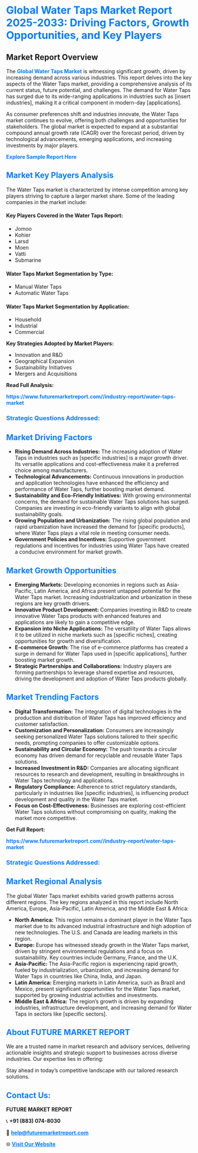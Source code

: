 <h1 style="color: #007BFF;">Global Water Taps Market Report 2025-2033: Driving Factors, Growth Opportunities, and Key Players</h1>

<section id="overview">
<h2>Market Report Overview</h2>
<p>The <a href="https://www.futuremarketreport.com//industry-report/water-taps-market" style="color: #007BFF; text-decoration: none;"><strong>Global Water Taps Market</strong></a> is witnessing significant growth, driven by increasing demand across various industries. This report delves into the key aspects of the Water Taps market, providing a comprehensive analysis of its current status, future potential, and challenges. The demand for Water Taps has surged due to its wide-ranging applications in industries such as [insert industries], making it a critical component in modern-day [applications].</p>
<p>As consumer preferences shift and industries innovate, the Water Taps market continues to evolve, offering both challenges and opportunities for stakeholders. The global market is expected to expand at a substantial compound annual growth rate (CAGR) over the forecast period, driven by technological advancements, emerging applications, and increasing investments by major players.</p>
</section>

<section id="overview">
<p><a href="https://www.futuremarketreport.com//request-sample/reportId=88178" style="color: #007BFF; text-decoration: none;"><strong>Explore Sample Report Here</strong></a></p>
</section>

<section id="key-players">
<h2 style="color: #007BFF;">Market Key Players Analysis</h2>
<p>The Water Taps market is characterized by intense competition among key players striving to capture a larger market share. Some of the leading companies in the market include:</p>
<h4>Key Players Covered in the Water Taps Report:</h4>
<ul><li>Jomoo</li><li>Kohier</li><li>Larsd</li><li>Moen</li><li>Vatti</li><li>Submarine</li></ul>
<h4>Water Taps Market Segmentation by Type:</h4>
<ul><li>Manual Water Taps</li><li>Automatic Water Taps</li></ul>

<h4>Water Taps Market Segmentation by Application:</h4>
<ul><li>Household</li><li>Industrial</li><li>Commercial</li></ul>
<p><strong>Key Strategies Adopted by Market Players:</strong></p>
<ul>
<li>Innovation and R&D</li>
<li>Geographical Expansion</li>
<li>Sustainability Initiatives</li>
<li>Mergers and Acquisitions</li>
</ul>
</section>

<section>
<p><strong>Read Full Analysis: </strong></p><a href="https://www.futuremarketreport.com//industry-report/water-taps-market" style="color: #007BFF; text-decoration: none;"><strong>https://www.futuremarketreport.com//industry-report/water-taps-market</strong></a>
<h3 style="color: #007BFF;">Strategic Questions Addressed:</h3>
</section>

<section id="driving-factors">
<h2 style="color: #007BFF;">Market Driving Factors</h2>
<ul>
<li><strong>Rising Demand Across Industries:</strong> The increasing adoption of Water Taps in industries such as [specific industries] is a major growth driver. Its versatile applications and cost-effectiveness make it a preferred choice among manufacturers.</li>
<li><strong>Technological Advancements:</strong> Continuous innovations in production and application technologies have enhanced the efficiency and performance of Water Taps, further boosting market demand.</li>
<li><strong>Sustainability and Eco-Friendly Initiatives:</strong> With growing environmental concerns, the demand for sustainable Water Taps solutions has surged. Companies are investing in eco-friendly variants to align with global sustainability goals.</li>
<li><strong>Growing Population and Urbanization:</strong> The rising global population and rapid urbanization have increased the demand for [specific products], where Water Taps plays a vital role in meeting consumer needs.</li>
<li><strong>Government Policies and Incentives:</strong> Supportive government regulations and incentives for industries using Water Taps have created a conducive environment for market growth.</li>
</ul>
</section>

<section id="growth-opportunities">
<h2 style="color: #007BFF;">Market Growth Opportunities</h2>
<ul>
<li><strong>Emerging Markets:</strong> Developing economies in regions such as Asia-Pacific, Latin America, and Africa present untapped potential for the Water Taps market. Increasing industrialization and urbanization in these regions are key growth drivers.</li>
<li><strong>Innovative Product Development:</strong> Companies investing in R&D to create innovative Water Taps products with enhanced features and applications are likely to gain a competitive edge.</li>
<li><strong>Expansion into Niche Applications:</strong> The versatility of Water Taps allows it to be utilized in niche markets such as [specific niches], creating opportunities for growth and diversification.</li>
<li><strong>E-commerce Growth:</strong> The rise of e-commerce platforms has created a surge in demand for Water Taps used in [specific applications], further boosting market growth.</li>
<li><strong>Strategic Partnerships and Collaborations:</strong> Industry players are forming partnerships to leverage shared expertise and resources, driving the development and adoption of Water Taps products globally.</li>
</ul>
</section>

<section id="trending-factors">
<h2 style="color: #007BFF;">Market Trending Factors</h2>
<ul>
<li><strong>Digital Transformation:</strong> The integration of digital technologies in the production and distribution of Water Taps has improved efficiency and customer satisfaction.</li>
<li><strong>Customization and Personalization:</strong> Consumers are increasingly seeking personalized Water Taps solutions tailored to their specific needs, prompting companies to offer customizable options.</li>
<li><strong>Sustainability and Circular Economy:</strong> The push towards a circular economy has driven demand for recyclable and reusable Water Taps solutions.</li>
<li><strong>Increased Investment in R&D:</strong> Companies are allocating significant resources to research and development, resulting in breakthroughs in Water Taps technology and applications.</li>
<li><strong>Regulatory Compliance:</strong> Adherence to strict regulatory standards, particularly in industries like [specific industries], is influencing product development and quality in the Water Taps market.</li>
<li><strong>Focus on Cost-Effectiveness:</strong> Businesses are exploring cost-efficient Water Taps solutions without compromising on quality, making the market more competitive.</li>
</ul>
</section>

<section>
<p><strong>Get Full Report: </strong></p><a href="https://www.futuremarketreport.com//industry-report/water-taps-market" style="color: #007BFF; text-decoration: none;"><strong>https://www.futuremarketreport.com//industry-report/water-taps-market</strong></a>
<h3 style="color: #007BFF;">Strategic Questions Addressed:</h3>
</section>


<section id="regional-analysis">
<h2 style="color: #007BFF;">Market Regional Analysis</h2>
<p>The global Water Taps market exhibits varied growth patterns across different regions. The key regions analyzed in this report include North America, Europe, Asia-Pacific, Latin America, and the Middle East & Africa:</p>
<ul>
<li><strong>North America:</strong> This region remains a dominant player in the Water Taps market due to its advanced industrial infrastructure and high adoption of new technologies. The U.S. and Canada are leading markets in this region.</li>
<li><strong>Europe:</strong> Europe has witnessed steady growth in the Water Taps market, driven by stringent environmental regulations and a focus on sustainability. Key countries include Germany, France, and the U.K.</li>
<li><strong>Asia-Pacific:</strong> The Asia-Pacific region is experiencing rapid growth, fueled by industrialization, urbanization, and increasing demand for Water Taps in countries like China, India, and Japan.</li>
<li><strong>Latin America:</strong> Emerging markets in Latin America, such as Brazil and Mexico, present significant opportunities for the Water Taps market, supported by growing industrial activities and investments.</li>
<li><strong>Middle East & Africa:</strong> The region’s growth is driven by expanding industries, infrastructure development, and increasing demand for Water Taps in sectors like [specific sectors].</li>
</ul>
</section>

<footer>
<h2 style="color: #007BFF;">About FUTURE MARKET REPORT</h2>
<p>We are a trusted name in market research and advisory services, delivering actionable insights and strategic support to businesses across diverse industries. Our expertise lies in offering:</p>

<p>Stay ahead in today’s competitive landscape with our tailored research solutions.</p>

<h2 style="color: #007BFF;">Contact Us:</h2>
<p><strong>FUTURE MARKET REPORT</strong></p>
<p>📞 <strong>+91 (883) 074-8030</strong></p>
<p>📧 <strong><a href="mailto:help@futuremarketreport.com" style="color: #007BFF;">help@futuremarketreport.com</a></strong></p>
<p>🌐 <strong><a href="https://www.futuremarketreport.com/" style="color: #007BFF;">Visit Our Website</a></strong></p>
</footer>